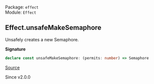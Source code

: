 Package: `effect`<br />
Module: `Effect`<br />

## Effect.unsafeMakeSemaphore

Unsafely creates a new Semaphore.

**Signature**

```ts
declare const unsafeMakeSemaphore: (permits: number) => Semaphore
```

[Source](https://github.com/Effect-TS/effect/tree/main/packages/effect/src/Effect.ts#L11797)

Since v2.0.0